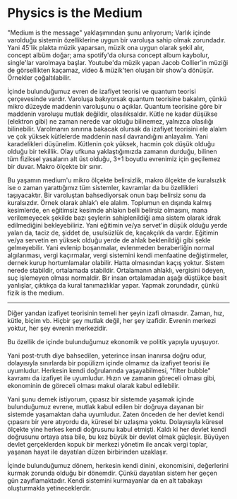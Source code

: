 # Physics is the Medium

"Medium is the message" yaklaşımından şunu anlıyorum; Varlık içinde varolduğu sistemin özelliklerine uygun bir varoluşa sahip olmak zorundadır. Yani 45'lik plakta müzik yaparsan, müzik ona uygun olarak şekil alır, concept albüm doğar; ama spotify'da olursa concept album kaybolur, single'lar varolmaya başlar. Youtube'da müzik yapan Jacob Collier'in müziği de görsellikten kaçamaz, video & müzik'ten oluşan bir show'a dönüşür. Örnekler çoğaltılabilir.

İçinde bulunduğumuz evren de izafiyet teorisi ve quantum teorisi çerçevesinde vardır. Varoluşa bakıyorsak quantum teorisine bakalım, çünkü mikro düzeyde maddenin varoluşunu o açıklar. Quantum teorisine göre bir maddenin varoluşu mutlak değildir, olasılıksaldır. Kütle ne kadar düşükse (elektron gibi) ne zaman nerede var olduğu bilinemez, yalnızca olasılığı bilinebilir. Varolmanın sınırına bakacak olursak da izafiyet teorisini ele alalım ve çok yüksek kütlelerde maddenin nasıl davrandığını anlayalım. Yani karadelikleri düşünelim. Kütlenin çok yüksek, hacmin çok düşük olduğu olduğu bir tekillik. Olay ufkuna yaklaştığımızda zamanın durduğu, bilinen tüm fiziksel yasaların alt üst olduğu, 3+1 boyutlu evrenimiz için geçilemez bir duvar. Makro ölçekte bir sınır.

Bu yaşamın medium'u mikro ölçekte belirsizlik, makro ölçekte de kuralsızlık ise o zaman yarattığımız tüm sistemler, kavramlar da bu özellikleri taşıyacaktır. Bir varoluştan bahsediyorsak onun başı belirsiz sonu da kuralsızdır. Örnek olarak ahlak'ı ele alalım. Toplumun en dışında kalmış kesimlerde, en eğitimsiz kesimde ahlakın belli belirsiz olmasını, mana verilemeyecek şekilde bazı şeylerin sahiplenildiği ama sistem olarak idrak edilmediğini bekleyebiliriz. Yani eğitimin ve/ya servet'in düşük olduğu yerde yalan da, taciz de, şiddet de, usulsüzlük de, kaçakçılık da vardır. Eğitimin ve/ya servetin en yüksek olduğu yerde de ahlak beklenildiği gibi şekle gelmeyebilir. Yani evlenip boşanmalar, evlenmeden beraberliğin normal algılanması, vergi kaçırmalar, vergi sistemini kendi menfaatine değiştirmeler, dernek kurup hortumlamalar olabilir. Hatta olmasından kaçış yoktur. Sistem nerede stabildir, ortalamada stabildir. Ortalamanın ahlaklı, vergisini ödeyen, suç işlemeyen olması normaldir. Bir insan ortalamadan aşağı düştükçe basit yanlışlar, çıktıkça da kural tanımazlıklar yapar. Yapmak zorundadır, çünkü fizik is the medium.

---

Diğer yandan izafiyet teorisinin temeli her şeyin izafi olmasıdır. Zaman, hız, kütle, biçim vb. Hiçbir şey mutlak değil, her şey izafidir. Evrenin merkezi yoktur, her şey evrenin merkezidir.

Bu özellik de içinde bulunduğumuz ekonomik ve politik yapıyla uyuşuyor.

Yani post-truth diye bahsedilen, yeterince insan inanırsa doğru odur, dolayısıyla sınırlarda bir popülizm içinde olmamız da izafiyet teorisi ile uyumludur. Herkesin kendi doğrularında yaşayabilmesi, "filter bubble" kavramı da izafiyet ile uyumludur. Hızın ve zamanın göreceli olması gibi, ekonominin de göreceli olması makul olarak kabul edilebilir.

Yani şunu demek istiyorum, çıpasız bir sistemde yaşamak içinde bulunduğumuz evrene, mutlak kabul edilen bir doğruya dayanan bir sistemde yaşamaktan daha uyumludur. Zaten önceden de her devlet kendi çıpasını bir yere atıyordu da, küresel bir uzlaşma yoktu. Dolayısıyla küresel ölçekte yine herkes kendi doğrusunu kabul etmişti. Kaldı ki her devlet kendi doğrusunu ortaya atsa bile, bu kez büyük bir devlet olmak güçleşir. Büyüyen devlet gerçeklerden kopuk bir merkezi yönetim ile ancak vergi toplar, yaşanan hayat ile dayatılan düzen birbirinden uzaklaşır.

İçinde bulunduğumuz dönem, herkesin kendi dinini, ekonomisini, değerlerini kurmak zorunda olduğu bir dönemdir. Çünkü dayatılan sistem her geçen gün zayıflamaktadır. Kendi sistemini kurmayanlar da en alt tabakayı oluşturmakla yetineceklerdir.
